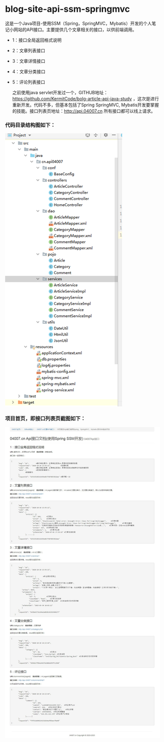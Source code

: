# blog-site-api-ssm-springmvc
这是一个Java项目-使用SSM（Spring，SpringMVC，Mybatis）开发的个人笔记小网站的API接口。主要提供几个文章相关的接口，以供前端调用。
* 1：接口全局返回格式说明
* 2：文章列表接口
* 3：文章详情接口
* 4：文章分类接口
* 5：评论列表接口

  之前使用java servlet开发过一个，GITHUB地址：https://github.com/KermitCode/bolg-article-api-java-study ，这次是进行重新开发。代码不多，但基本包括了Spring SpringMVC, Mybatis开发要掌握的技能。接口列表页地址：http://api.04007.cn 所有接口都可以线上请求。
### 代码目录结构图如下：
![代码目录结构图](https://raw.githubusercontent.com/KermitCode/bolg-article-api-java-study/master/project-structer.PNG)
### 项目首页，即接口列表页截图如下：
![接口列表页截图](https://github.com/KermitCode/blog-site-api-ssm-springmvc/blob/master/api.04007.cn.jpg?raw=true)
